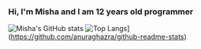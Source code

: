 ### Hi, I'm Misha and I am 12 years old programmer

![Misha's GitHub stats](https://github-readme-stats.vercel.app/api?username=CodeRyzen&theme=dark&show_icons=true)
![Top Langs](https://github-readme-stats.vercel.app/api/top-langs/?username=anuraghazra&layout=compact)](https://github.com/anuraghazra/github-readme-stats)

